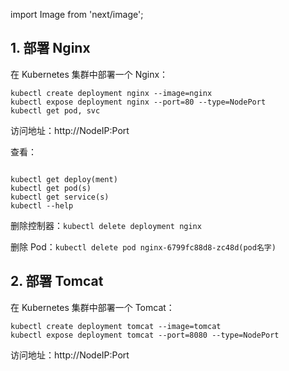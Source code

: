 import Image from 'next/image';

## 1. 部署 Nginx

在 Kubernetes 集群中部署一个 Nginx：
```
kubectl create deployment nginx --image=nginx
kubectl expose deployment nginx --port=80 --type=NodePort
kubectl get pod, svc
```
访问地址：http://NodeIP:Port

查看：
```

kubectl get deploy(ment)
kubectl get pod(s)
kubectl get service(s)
kubectl --help
```

删除控制器：`kubectl delete deployment nginx`

删除 Pod：`kubectl delete pod nginx-6799fc88d8-zc48d(pod名字)`

## 2. 部署 Tomcat

在 Kubernetes 集群中部署一个 Tomcat：
```
kubectl create deployment tomcat --image=tomcat
kubectl expose deployment tomcat --port=8080 --type=NodePort
```
访问地址：http://NodeIP:Port

